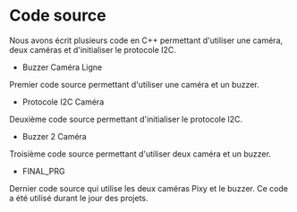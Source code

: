# Code source
Nous avons écrit plusieurs code en C++ permettant d'utiliser
une caméra, deux caméras et d'initialiser le protocole I2C. 

-   Buzzer Caméra Ligne 

Premier code source permettant d'utiliser une caméra et un buzzer.

-   Protocole I2C Caméra

Deuxième code source permettant d'initialiser le protocole I2C.

-   Buzzer 2 Caméra

Troisième code source permettant d'utiliser deux caméra et un buzzer.

-   FINAL_PRG

Dernier code source qui utilise les deux caméras Pixy et le buzzer. Ce code 
a été utilisé durant le jour des projets.
